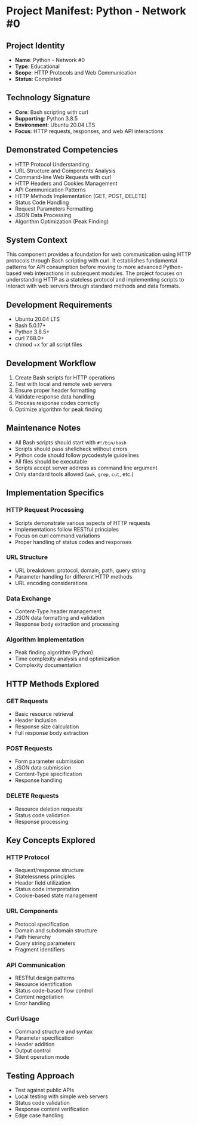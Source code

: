 # Project Manifest: Python - Network #0

## Project Identity
- **Name**: Python - Network #0
- **Type**: Educational
- **Scope**: HTTP Protocols and Web Communication
- **Status**: Completed

## Technology Signature
- **Core**: Bash scripting with curl
- **Supporting**: Python 3.8.5
- **Environment**: Ubuntu 20.04 LTS
- **Focus**: HTTP requests, responses, and web API interactions

## Demonstrated Competencies
- HTTP Protocol Understanding
- URL Structure and Components Analysis
- Command-line Web Requests with curl
- HTTP Headers and Cookies Management
- API Communication Patterns
- HTTP Methods Implementation (GET, POST, DELETE)
- Status Code Handling
- Request Parameters Formatting
- JSON Data Processing
- Algorithm Optimization (Peak Finding)

## System Context
This component provides a foundation for web communication using HTTP protocols through Bash scripting with curl. It establishes fundamental patterns for API consumption before moving to more advanced Python-based web interactions in subsequent modules. The project focuses on understanding HTTP as a stateless protocol and implementing scripts to interact with web servers through standard methods and data formats.

## Development Requirements
- Ubuntu 20.04 LTS
- Bash 5.0.17+
- Python 3.8.5+
- curl 7.68.0+
- chmod +x for all script files

## Development Workflow
1. Create Bash scripts for HTTP operations
2. Test with local and remote web servers
3. Ensure proper header formatting
4. Validate response data handling
5. Process response codes correctly
6. Optimize algorithm for peak finding

## Maintenance Notes
- All Bash scripts should start with `#!/bin/bash`
- Scripts should pass shellcheck without errors
- Python code should follow pycodestyle guidelines
- All files should be executable
- Scripts accept server address as command line argument
- Only standard tools allowed (`awk`, `grep`, `cut`, etc.)

## Implementation Specifics

### HTTP Request Processing
- Scripts demonstrate various aspects of HTTP requests
- Implementations follow RESTful principles
- Focus on curl command variations
- Proper handling of status codes and responses

### URL Structure 
- URL breakdown: protocol, domain, path, query string
- Parameter handling for different HTTP methods
- URL encoding considerations

### Data Exchange
- Content-Type header management
- JSON data formatting and validation
- Response body extraction and processing

### Algorithm Implementation
- Peak finding algorithm (Python)
- Time complexity analysis and optimization
- Complexity documentation

## HTTP Methods Explored

### GET Requests
- Basic resource retrieval
- Header inclusion
- Response size calculation
- Full response body extraction

### POST Requests
- Form parameter submission
- JSON data submission
- Content-Type specification
- Response handling

### DELETE Requests
- Resource deletion requests
- Status code validation
- Response processing

## Key Concepts Explored

### HTTP Protocol
- Request/response structure
- Statelessness principles
- Header field utilization
- Status code interpretation
- Cookie-based state management

### URL Components
- Protocol specification
- Domain and subdomain structure
- Path hierarchy
- Query string parameters
- Fragment identifiers

### API Communication
- RESTful design patterns
- Resource identification
- Status code-based flow control
- Content negotiation
- Error handling

### Curl Usage
- Command structure and syntax
- Parameter specification
- Header addition
- Output control
- Silent operation mode

## Testing Approach
- Test against public APIs
- Local testing with simple web servers
- Status code validation
- Response content verification
- Edge case handling